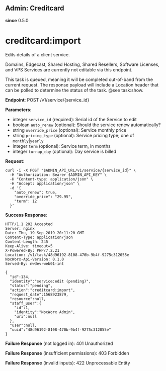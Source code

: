 Admin: Creditcard
-----------------

**since** 0.5.0

creditcard:import
=================

Edits details of a client service.

Domains, Edgecast, Shared Hosting, Shared Resellers, Software Licenses, and VPS Services are currently not editable via this endpoint.

This task is queued, meaning it will be completed out-of-band from the current request. The response payload will include a Location header that can be polled to determine the status of the task. @see task:show.

**Endpoint**: POST /v1/service/{service_id}

**Parameters**:

- integer `service_id` (required): Serial id of the Service to edit
- boolean `auto_renew` (optional): Should the service renew automatically?
- string `override_price` (optional): Service monthly price
- string `pricing_type` (optional): Service pricing type; one of `monthly`|`yearly`
- integer `term` (optional): Service term, in months
- integer `turnup_day` (optional): Day service is billed

**Request**:
```
curl -i -X POST "$ADMIN_API_URL/v1/service/{service_id}" \
  -H "Authorization: Bearer $ADMIN_API_KEY" \
  -H "Content-type: application/json" \
  -H "Accept: application/json" \
  -d '{
    "auto_renew": true,
    "override_price": "29.95",
    "term": 12
  }'
```

**Success Response**:
```
HTTP/1.1 202 Accepted
Server: nginx
Date: Thu, 19 Sep 2019 20:11:20 GMT
Content-Type: application/json
Content-Length: 245
Keep-Alive: timeout=5
X-Powered-By: PHP/7.2.21
Location: /v1/task/48d96192-8108-470b-9b4f-9275c312055e
NocWorx-Api-Version: 0.1.0
Served-By: nwdev-web01-int

{
  "id":134,
  "identity":"service:edit (pending)",
  "status":"pending",
  "action":"creditcard:import",
  "request_date":1568923879,
  "resource":null,
  "staff_user":{
    "id":1,
    "identity":"NocWorx Admin",
    "uri":null
  },
  "user":null,
  "uuid":"48d96192-8108-470b-9b4f-9275c312055e"
}
```

**Failure Response** (not logged in): 401 Unauthorized

**Failure Response** (insufficient permissions): 403 Forbidden

**Failure Response** (invalid inputs): 422 Unprocessable Entity
